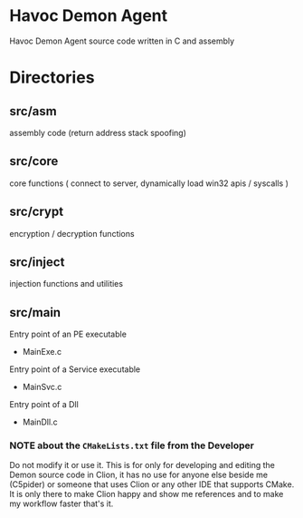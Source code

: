 # Havoc Demon Agent

Havoc Demon Agent source code written in C and assembly

# Directories

## src/asm
assembly code (return address stack spoofing)

## src/core
core functions ( connect to server, dynamically load win32 apis / syscalls )

## src/crypt
encryption / decryption functions

## src/inject
injection functions and utilities

## src/main
Entry point of an PE executable
- MainExe.c

Entry point of a Service executable
- MainSvc.c

Entry point of a Dll
- MainDll.c

### NOTE about the `CMakeLists.txt` file from the Developer
Do not modify it or use it. This is for only for developing and editing the Demon source code in Clion, it has no use for anyone else beside me (C5pider) or someone that uses Clion or any other IDE that supports CMake. It is only there to make Clion happy and show me references and to make my workflow faster that's it.